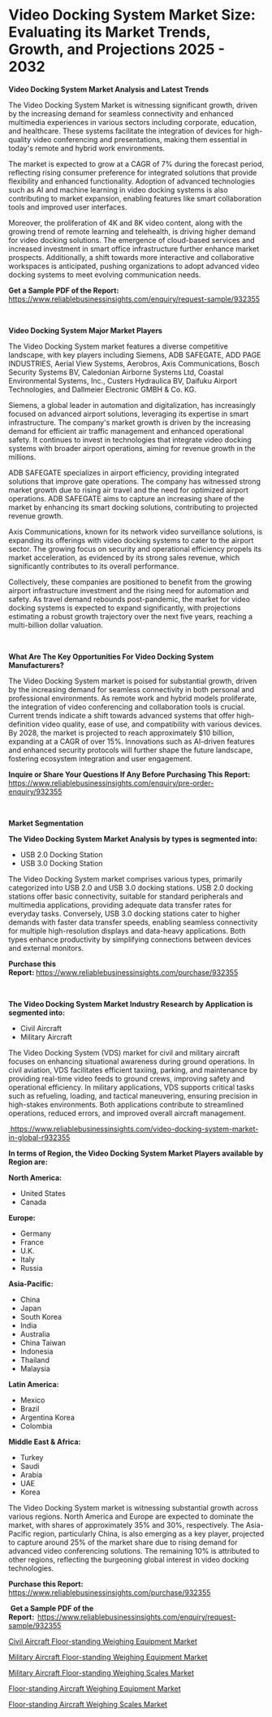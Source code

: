 <p><h1>Video Docking System Market Size: Evaluating its Market Trends, Growth, and Projections 2025 - 2032</h1></p><p><strong>Video Docking System Market Analysis and Latest Trends</strong></p>
<p><p>The Video Docking System Market is witnessing significant growth, driven by the increasing demand for seamless connectivity and enhanced multimedia experiences in various sectors including corporate, education, and healthcare. These systems facilitate the integration of devices for high-quality video conferencing and presentations, making them essential in today's remote and hybrid work environments.</p><p>The market is expected to grow at a CAGR of 7% during the forecast period, reflecting rising consumer preference for integrated solutions that provide flexibility and enhanced functionality. Adoption of advanced technologies such as AI and machine learning in video docking systems is also contributing to market expansion, enabling features like smart collaboration tools and improved user interfaces.</p><p>Moreover, the proliferation of 4K and 8K video content, along with the growing trend of remote learning and telehealth, is driving higher demand for video docking solutions. The emergence of cloud-based services and increased investment in smart office infrastructure further enhance market prospects. Additionally, a shift towards more interactive and collaborative workspaces is anticipated, pushing organizations to adopt advanced video docking systems to meet evolving communication needs.</p></p>
<p><strong>Get a Sample PDF of the Report:&nbsp;</strong> <a href="https://www.reliablebusinessinsights.com/enquiry/request-sample/932355?utm_campaign=97&utm_medium=2&utm_source=Github&utm_content=ia&utm_term=21032025&utm_id=video-docking-system">https://www.reliablebusinessinsights.com/enquiry/request-sample/932355</a></p>
<p>&nbsp;</p>
<p><strong>Video Docking System Major Market Players</strong></p>
<p><p>The Video Docking System market features a diverse competitive landscape, with key players including Siemens, ADB SAFEGATE, ADD PAGE INDUSTRIES, Aerial View Systems, Aerobros, Axis Communications, Bosch Security Systems BV, Caledonian Airborne Systems Ltd, Coastal Environmental Systems, Inc., Custers Hydraulica BV, Daifuku Airport Technologies, and Dallmeier Electronic GMBH & Co. KG.</p><p>Siemens, a global leader in automation and digitalization, has increasingly focused on advanced airport solutions, leveraging its expertise in smart infrastructure. The company's market growth is driven by the increasing demand for efficient air traffic management and enhanced operational safety. It continues to invest in technologies that integrate video docking systems with broader airport operations, aiming for revenue growth in the millions.</p><p>ADB SAFEGATE specializes in airport efficiency, providing integrated solutions that improve gate operations. The company has witnessed strong market growth due to rising air travel and the need for optimized airport operations. ADB SAFEGATE aims to capture an increasing share of the market by enhancing its smart docking solutions, contributing to projected revenue growth.</p><p>Axis Communications, known for its network video surveillance solutions, is expanding its offerings with video docking systems to cater to the airport sector. The growing focus on security and operational efficiency propels its market acceleration, as evidenced by its strong sales revenue, which significantly contributes to its overall performance.</p><p>Collectively, these companies are positioned to benefit from the growing airport infrastructure investment and the rising need for automation and safety. As travel demand rebounds post-pandemic, the market for video docking systems is expected to expand significantly, with projections estimating a robust growth trajectory over the next five years, reaching a multi-billion dollar valuation.</p></p>
<p>&nbsp;</p>
<p><strong>What Are The Key Opportunities For Video Docking System Manufacturers?</strong></p>
<p><p>The Video Docking System market is poised for substantial growth, driven by the increasing demand for seamless connectivity in both personal and professional environments. As remote work and hybrid models proliferate, the integration of video conferencing and collaboration tools is crucial. Current trends indicate a shift towards advanced systems that offer high-definition video quality, ease of use, and compatibility with various devices. By 2028, the market is projected to reach approximately $10 billion, expanding at a CAGR of over 15%. Innovations such as AI-driven features and enhanced security protocols will further shape the future landscape, fostering ecosystem integration and user engagement.</p></p>
<p><strong>Inquire or Share Your Questions If Any Before Purchasing This Report:</strong> <a href="https://www.reliablebusinessinsights.com/enquiry/pre-order-enquiry/932355?utm_campaign=97&utm_medium=2&utm_source=Github&utm_content=ia&utm_term=21032025&utm_id=video-docking-system">https://www.reliablebusinessinsights.com/enquiry/pre-order-enquiry/932355</a></p>
<p>&nbsp;</p>
<p><strong>Market Segmentation</strong></p>
<p><strong>The Video Docking System Market Analysis by types is segmented into:</strong></p>
<p><ul><li>USB 2.0 Docking Station</li><li>USB 3.0 Docking Station</li></ul></p>
<p><p>The Video Docking System market comprises various types, primarily categorized into USB 2.0 and USB 3.0 docking stations. USB 2.0 docking stations offer basic connectivity, suitable for standard peripherals and multimedia applications, providing adequate data transfer rates for everyday tasks. Conversely, USB 3.0 docking stations cater to higher demands with faster data transfer speeds, enabling seamless connectivity for multiple high-resolution displays and data-heavy applications. Both types enhance productivity by simplifying connections between devices and external monitors.</p></p>
<p><strong>Purchase this Report:&nbsp;</strong><a href="https://www.reliablebusinessinsights.com/purchase/932355?utm_campaign=97&utm_medium=2&utm_source=Github&utm_content=ia&utm_term=21032025&utm_id=video-docking-system">https://www.reliablebusinessinsights.com/purchase/932355</a></p>
<p>&nbsp;</p>
<p><strong>The Video Docking System Market Industry Research by Application is segmented into:</strong></p>
<p><ul><li>Civil Aircraft</li><li>Military Aircraft</li></ul></p>
<p><p>The Video Docking System (VDS) market for civil and military aircraft focuses on enhancing situational awareness during ground operations. In civil aviation, VDS facilitates efficient taxiing, parking, and maintenance by providing real-time video feeds to ground crews, improving safety and operational efficiency. In military applications, VDS supports critical tasks such as refueling, loading, and tactical maneuvering, ensuring precision in high-stakes environments. Both applications contribute to streamlined operations, reduced errors, and improved overall aircraft management.</p></p>
<p><a href="https://www.reliablebusinessinsights.com/video-docking-system-market-in-global-r932355?utm_campaign=97&utm_medium=2&utm_source=Github&utm_content=ia&utm_term=21032025&utm_id=video-docking-system">&nbsp;https://www.reliablebusinessinsights.com/video-docking-system-market-in-global-r932355</a></p>
<p><strong>In terms of Region, the Video Docking System Market Players available by Region are:</strong></p>
<p>
    <p> <strong> North America: </strong>
        <ul>
            <li>United States</li>
            <li>Canada</li>
        </ul>
        </p> 
    <p> <strong> Europe: </strong>
        <ul>
            <li>Germany</li>
            <li>France</li>
            <li>U.K.</li>
            <li>Italy</li>
            <li>Russia</li>
        </ul>
        </p> 
    <p> <strong> Asia-Pacific: </strong>
        <ul>
            <li>China</li>
            <li>Japan</li>
            <li>South Korea</li>
            <li>India</li>
            <li>Australia</li>
            <li>China Taiwan</li>
            <li>Indonesia</li>
            <li>Thailand</li>
            <li>Malaysia</li>
        </ul>
        </p> 
    <p> <strong> Latin America: </strong>
        <ul>
            <li>Mexico</li>
            <li>Brazil</li>
            <li>Argentina Korea</li>
            <li>Colombia</li>
        </ul>
        </p> 
    <p> <strong> Middle East & Africa: </strong>
        <ul>
            <li>Turkey</li>
            <li>Saudi</li>
            <li>Arabia</li>
            <li>UAE</li>
            <li>Korea</li>
        </ul>
    </p>
    </p>
<p><p>The Video Docking System market is witnessing substantial growth across various regions. North America and Europe are expected to dominate the market, with shares of approximately 35% and 30%, respectively. The Asia-Pacific region, particularly China, is also emerging as a key player, projected to capture around 25% of the market share due to rising demand for advanced video conferencing solutions. The remaining 10% is attributed to other regions, reflecting the burgeoning global interest in video docking technologies.</p></p>
<p><strong>Purchase this Report: </strong><a href="https://www.reliablebusinessinsights.com/purchase/932355?utm_campaign=97&utm_medium=2&utm_source=Github&utm_content=ia&utm_term=21032025&utm_id=video-docking-system">https://www.reliablebusinessinsights.com/purchase/932355</a></p>
<p>&nbsp;<strong>Get a Sample PDF of the Report:&nbsp;&nbsp;</strong><a href="https://www.reliablebusinessinsights.com/enquiry/request-sample/932355?utm_campaign=97&utm_medium=2&utm_source=Github&utm_content=ia&utm_term=21032025&utm_id=video-docking-system">https://www.reliablebusinessinsights.com/enquiry/request-sample/932355</a></p>
<p><strong></strong></p>
<p><p><a href="https://github.com/moorsdorak31/Market-Research-Report-List-1/blob/main/civil-aircraft-floor-standing-weighing-equipment-market.md?utm_campaign=97&utm_medium=2&utm_source=Github&utm_content=ia&utm_term=21032025&utm_id=video-docking-system">Civil Aircraft Floor-standing Weighing Equipment Market</a></p><p><a href="https://github.com/danitkeavyx7/Market-Research-Report-List-1/blob/main/military-aircraft-floor-standing-weighing-equipment-market.md?utm_campaign=97&utm_medium=2&utm_source=Github&utm_content=ia&utm_term=21032025&utm_id=video-docking-system">Military Aircraft Floor-standing Weighing Equipment Market</a></p><p><a href="https://github.com/vespigeakexc/Market-Research-Report-List-1/blob/main/military-aircraft-floor-standing-weighing-scales-market.md?utm_campaign=97&utm_medium=2&utm_source=Github&utm_content=ia&utm_term=21032025&utm_id=video-docking-system">Military Aircraft Floor-standing Weighing Scales Market</a></p><p><a href="https://github.com/taffouasaoka/Market-Research-Report-List-1/blob/main/floor-standing-aircraft-weighing-equipment-market.md?utm_campaign=97&utm_medium=2&utm_source=Github&utm_content=ia&utm_term=21032025&utm_id=video-docking-system">Floor-standing Aircraft Weighing Equipment Market</a></p><p><a href="https://github.com/bartzthateis/Market-Research-Report-List-1/blob/main/floor-standing-aircraft-weighing-scales-market.md?utm_campaign=97&utm_medium=2&utm_source=Github&utm_content=ia&utm_term=21032025&utm_id=video-docking-system">Floor-standing Aircraft Weighing Scales Market</a></p></p>